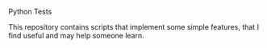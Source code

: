 Python Tests



This repository contains scripts that implement some simple features, that I find useful and may help someone learn.
